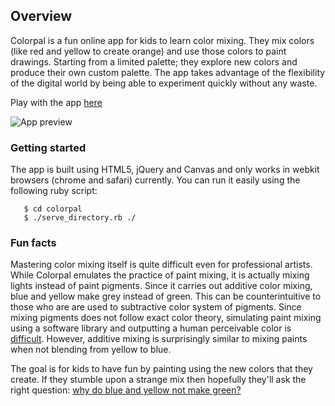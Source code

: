 ## Overview

Colorpal is a fun online app for kids to learn color mixing. They mix colors (like red and yellow to create orange) and use those colors to paint drawings. Starting from a limited palette; they explore new colors and produce their own custom palette. The app takes advantage of the flexibility of the digital world by being able to experiment quickly without any waste.
 
Play with the app [here](http://nehacrosby.github.com/colorpal/)
 
![App preview](http://i.imgur.com/OyjmQ.png)

### Getting started

The app is built using HTML5, jQuery and Canvas and only works in webkit browsers (chrome and safari) currently. You can run it easily using the following ruby script:

       $ cd colorpal
       $ ./serve_directory.rb ./

### Fun facts

Mastering color mixing itself is quite difficult even for professional artists. While Colorpal emulates the practice of paint mixing, it is actually mixing lights instead of paint pigments. Since it carries out additive color mixing, blue and yellow make grey instead of green. This can be counterintuitive to those who are are used to subtractive color system of pigments. Since mixing pigments does not follow exact color theory, simulating paint mixing using a software library and outputting a human perceivable color is [difficult](http://www.quora.com/Color-and-Colors/Are-there-good-software-libraries-that-accurately-model-mixing-of-different-colors). However, additive mixing is surprisingly similar to mixing paints when not blending from yellow to blue.

The goal is for kids to have fun by painting using the new colors that they create. If they stumble upon a strange mix then hopefully they'll ask the right question: [why do blue and yellow not make green?](http://www.amazon.com/Blue-Yellow-Dont-Make-Green/dp/0967962870)
